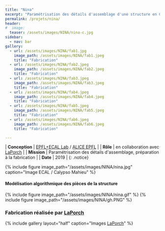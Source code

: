 ```yaml
---
title: "Nina"
excerpt: "Paramétrisation des détails d'assemblage d'une structure en CDF"
permalink: /projets/nina/
header:
#  image:
  teaser: /assets/images/NINA/nina-c.jpg
sidebar:
  - nav: bar
gallery:
  - url: /assets/images/NINA/fab1.jpg
    image_path: /assets/images/NINA/fab1.jpeg
    title: "Fabrication"
  - url: /assets/images/NINA/fab2.jpeg
    image_path: /assets/images/NINA/fab2.jpeg
    title: "Fabrication"
  - url: /assets/images/NINA/fab3.jpeg
    image_path: /assets/images/NINA/fab3.jpeg
    title: "Fabrication"
  - url: /assets/images/NINA/fab4.jpeg
    image_path: /assets/images/NINA/fab4.jpeg
    title: "Fabrication"
  - url: /assets/images/NINA/fab5.jpeg
    image_path: /assets/images/NINA/fab5.jpeg
    title: "Fabrication"
  - url: /assets/images/NINA/fab6.jpeg
    image_path: /assets/images/NINA/fab6.jpeg
    title: "Fabrication"

---
```


| **Conception** | [EPFL+ECAL Lab](https://www.epfl-ecal-lab.ch/work/nina/)  / [ALICE EPFL](https://www.epfl.ch/labs/alice/index-fr-html/design-research/page-157954-fr-html/) |
| **Rôle**  | en collaboration avec [LaPorch](http://www.laporch.ch) |
| **Mission** | Paramétrisation des détails d'assemblage, préparation à la fabrication |
| **Date** | 2019 |
{: .notice}

{% include figure image_path="/assets/images/NINA/nina.jpg" caption="Image ECAL / Calypso Mahieu" %}

#### Modélisation algorithmique des pièces de la structure
{% include figure image_path="/assets/images/NINA/nina.gif" %}
{% include figure image_path="/assets/images/NINA/gh.PNG" %}


### Fabrication réalisée par [LaPorch](http://www.laporch.ch)

{% include gallery layout="half" caption="Images [LaPorch](http://www.laporch.ch)" %}
